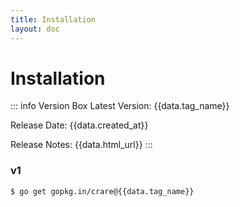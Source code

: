 ```yaml
---
title: Installation
layout: doc
---
```


# Installation

<script lang="ts" setup>
    import { data } from '../install.data.ts'
</script>

::: info Version Box
Latest Version: {{data.tag_name}}

Release Date: {{data.created_at}}

Release Notes: <a :href="data.html_url">{{data.html_url}}</a>
:::

### v1
```bash-vue
$ go get gopkg.in/crare@{{data.tag_name}}
```